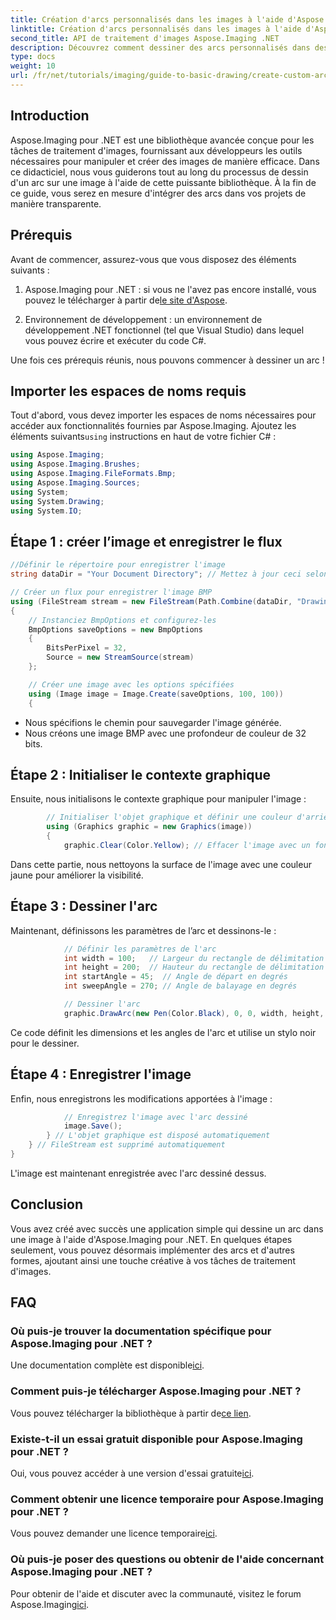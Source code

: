 ```yaml
---
title: Création d'arcs personnalisés dans les images à l'aide d'Aspose.Imaging pour .NET
linktitle: Création d'arcs personnalisés dans les images à l'aide d'Aspose.Imaging pour .NET
second_title: API de traitement d'images Aspose.Imaging .NET
description: Découvrez comment dessiner des arcs personnalisés dans des images à l'aide d'Aspose.Imaging pour .NET. Suivez les instructions étape par étape pour configurer votre image, initialiser le contexte graphique, définir les paramètres d'arc et enregistrer la sortie finale.
type: docs
weight: 10
url: /fr/net/tutorials/imaging/guide-to-basic-drawing/create-custom-arc-in-images/
---
```

## Introduction

Aspose.Imaging pour .NET est une bibliothèque avancée conçue pour les tâches de traitement d'images, fournissant aux développeurs les outils nécessaires pour manipuler et créer des images de manière efficace. Dans ce didacticiel, nous vous guiderons tout au long du processus de dessin d'un arc sur une image à l'aide de cette puissante bibliothèque. À la fin de ce guide, vous serez en mesure d'intégrer des arcs dans vos projets de manière transparente.

## Prérequis

Avant de commencer, assurez-vous que vous disposez des éléments suivants :

1.  Aspose.Imaging pour .NET : si vous ne l'avez pas encore installé, vous pouvez le télécharger à partir de[le site d'Aspose](https://releases.aspose.com/imaging/net/).

2. Environnement de développement : un environnement de développement .NET fonctionnel (tel que Visual Studio) dans lequel vous pouvez écrire et exécuter du code C#.

Une fois ces prérequis réunis, nous pouvons commencer à dessiner un arc !

## Importer les espaces de noms requis

 Tout d'abord, vous devez importer les espaces de noms nécessaires pour accéder aux fonctionnalités fournies par Aspose.Imaging. Ajoutez les éléments suivants`using` instructions en haut de votre fichier C# :

```csharp
using Aspose.Imaging;
using Aspose.Imaging.Brushes;
using Aspose.Imaging.FileFormats.Bmp;
using Aspose.Imaging.Sources;
using System;
using System.Drawing;
using System.IO;
```

## Étape 1 : créer l’image et enregistrer le flux

```csharp
//Définir le répertoire pour enregistrer l'image
string dataDir = "Your Document Directory"; // Mettez à jour ceci selon votre chemin préféré

// Créer un flux pour enregistrer l'image BMP
using (FileStream stream = new FileStream(Path.Combine(dataDir, "DrawingArc_out.bmp"), FileMode.Create))
{
    // Instanciez BmpOptions et configurez-les
    BmpOptions saveOptions = new BmpOptions
    {
        BitsPerPixel = 32,
        Source = new StreamSource(stream)
    };

    // Créer une image avec les options spécifiées
    using (Image image = Image.Create(saveOptions, 100, 100))
    {
```

- Nous spécifions le chemin pour sauvegarder l'image générée.
- Nous créons une image BMP avec une profondeur de couleur de 32 bits.

## Étape 2 : Initialiser le contexte graphique

Ensuite, nous initialisons le contexte graphique pour manipuler l'image :

```csharp
        // Initialiser l'objet graphique et définir une couleur d'arrière-plan
        using (Graphics graphic = new Graphics(image))
        {
            graphic.Clear(Color.Yellow); // Effacer l'image avec un fond jaune
```

Dans cette partie, nous nettoyons la surface de l'image avec une couleur jaune pour améliorer la visibilité.

## Étape 3 : Dessiner l'arc

Maintenant, définissons les paramètres de l’arc et dessinons-le :

```csharp
            // Définir les paramètres de l'arc
            int width = 100;   // Largeur du rectangle de délimitation
            int height = 200;  // Hauteur du rectangle de délimitation
            int startAngle = 45;  // Angle de départ en degrés
            int sweepAngle = 270; // Angle de balayage en degrés

            // Dessiner l'arc
            graphic.DrawArc(new Pen(Color.Black), 0, 0, width, height, startAngle, sweepAngle);
```

Ce code définit les dimensions et les angles de l'arc et utilise un stylo noir pour le dessiner.

## Étape 4 : Enregistrer l'image

Enfin, nous enregistrons les modifications apportées à l'image :

```csharp
            // Enregistrez l'image avec l'arc dessiné
            image.Save();
        } // L'objet graphique est disposé automatiquement
    } // FileStream est supprimé automatiquement
}
```

L'image est maintenant enregistrée avec l'arc dessiné dessus.

## Conclusion

Vous avez créé avec succès une application simple qui dessine un arc dans une image à l'aide d'Aspose.Imaging pour .NET. En quelques étapes seulement, vous pouvez désormais implémenter des arcs et d'autres formes, ajoutant ainsi une touche créative à vos tâches de traitement d'images.

## FAQ

### Où puis-je trouver la documentation spécifique pour Aspose.Imaging pour .NET ?

 Une documentation complète est disponible[ici](https://reference.aspose.com/imaging/net/).

### Comment puis-je télécharger Aspose.Imaging pour .NET ?

 Vous pouvez télécharger la bibliothèque à partir de[ce lien](https://releases.aspose.com/imaging/net/).

### Existe-t-il un essai gratuit disponible pour Aspose.Imaging pour .NET ?

 Oui, vous pouvez accéder à une version d'essai gratuite[ici](https://releases.aspose.com/).

### Comment obtenir une licence temporaire pour Aspose.Imaging pour .NET ?

 Vous pouvez demander une licence temporaire[ici](https://purchase.conholdate.com/temporary-license/).

### Où puis-je poser des questions ou obtenir de l'aide concernant Aspose.Imaging pour .NET ?

 Pour obtenir de l'aide et discuter avec la communauté, visitez le forum Aspose.Imaging[ici](https://forum.aspose.com/).
